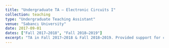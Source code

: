 ```yaml
---
title: "Undergraduate TA – Electronic Circuits I"
collection: teaching
type: "Undergraduate Teaching Assistant"
venue: "Sabancı University"
date: 2017-09-01
dates: ["Fall 2017–2018", "Fall 2018–2019"]
excerpt: "TA in Fall 2017–2018 & Fall 2018–2019. Provided support for coursework and student projects."
---
```

